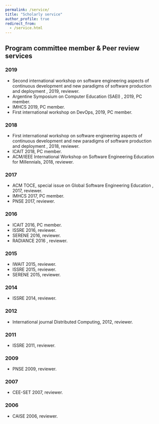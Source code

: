 ```yaml
---
permalink: /service/
title: "Scholarly service"
author_profile: true
redirect_from: 
  - /service.html
---
```


##  Program committee member & Peer review services 

### 2019

* Second international workshop on software engineering aspects of continuous development and new paradigms of software production and deployment , 2019, reviewer.
* Argentine Symposium on Computer Education (SAEI) , 2019, PC member.
* IMHCS 2019, PC member.
* First international workshop on DevOps, 2019, PC member.

### 2018

* First international workshop on software engineering aspects of continuous development and new paradigms of software production and deployment , 2018, reviewer.
* ICAIT 2018, PC member.
* ACM/IEEE International Workshop on Software Engineering Education for Millennials, 2018, reviewer.


### 2017

* ACM TOCE, special issue on Global Software Engineering Education , 2017, reviewer.
* IMHCS 2017, PC member.
* PNSE 2017, reviewer.


### 2016

* ICAIT 2016, PC member.
* ISSRE 2016, reviewer.
* SERENE 2016, reviewer.
* RADIANCE 2016 , reviewer.

### 2015

* IWAIT 2015, reviewer.
* ISSRE 2015, reviewer.
* SERENE 2015, reviewer.

### 2014
* ISSRE 2014, reviewer.


### 2012

* International journal Distributed Computing, 2012, reviewer.

### 2011

* ISSRE 2011, reviewer.

### 2009
* PNSE 2009, reviewer.

### 2007

* CEE-SET 2007, reviewer.

### 2006

* CAISE 2006, reviewer.
